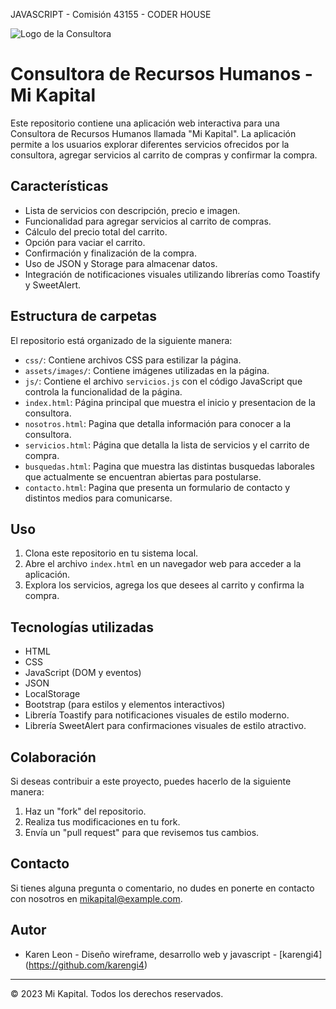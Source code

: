 ﻿JAVASCRIPT - Comisión 43155 - CODER HOUSE
 
![Logo de la Consultora](./assets/images/footer.png)

# Consultora de Recursos Humanos - Mi Kapital
Este repositorio contiene una aplicación web interactiva para una Consultora de Recursos Humanos llamada "Mi Kapital". La aplicación permite a los usuarios explorar diferentes servicios ofrecidos por la consultora, agregar servicios al carrito de compras y confirmar la compra.

## Características
- Lista de servicios con descripción, precio e imagen.
- Funcionalidad para agregar servicios al carrito de compras.
- Cálculo del precio total del carrito.
- Opción para vaciar el carrito.
- Confirmación y finalización de la compra.
- Uso de JSON y Storage para almacenar datos.
- Integración de notificaciones visuales utilizando librerías como Toastify y SweetAlert.

## Estructura de carpetas
El repositorio está organizado de la siguiente manera:

- `css/`: Contiene archivos CSS para estilizar la página.
- `assets/images/`: Contiene imágenes utilizadas en la página.
- `js/`: Contiene el archivo `servicios.js` con el código JavaScript que controla la funcionalidad de la página.
- `index.html`: Página principal que muestra el inicio y presentacion de la consultora.
-  `nosotros.html`: Pagina que detalla información para conocer a la consultora.
-  `servicios.html`: Página que detalla la lista de servicios y el carrito de compra.
-  `busquedas.html`: Pagina que muestra las distintas busquedas laborales que actualmente se encuentran abiertas para postularse.
-  `contacto.html`: Pagina que presenta un formulario de contacto y distintos medios para comunicarse.

## Uso

1. Clona este repositorio en tu sistema local.
2. Abre el archivo `index.html` en un navegador web para acceder a la aplicación.
3. Explora los servicios, agrega los que desees al carrito y confirma la compra.

## Tecnologías utilizadas

- HTML
- CSS
- JavaScript (DOM y eventos)
- JSON
- LocalStorage
- Bootstrap (para estilos y elementos interactivos)
- Librería Toastify para notificaciones visuales de estilo moderno.
- Librería SweetAlert para confirmaciones visuales de estilo atractivo.

## Colaboración

Si deseas contribuir a este proyecto, puedes hacerlo de la siguiente manera:

1. Haz un "fork" del repositorio.
2. Realiza tus modificaciones en tu fork.
3. Envía un "pull request" para que revisemos tus cambios.

## Contacto

Si tienes alguna pregunta o comentario, no dudes en ponerte en contacto con nosotros en [mikapital@example.com](mailto:mikapital@example.com).

## Autor
- Karen Leon - Diseño wireframe, desarrollo web y javascript - [karengi4] (https://github.com/karengi4)
  
---

© 2023 Mi Kapital. Todos los derechos reservados.
